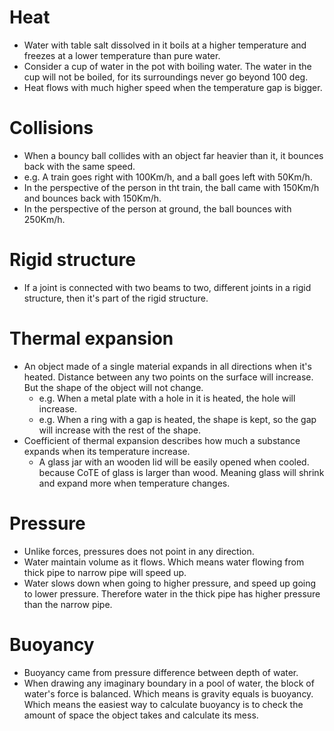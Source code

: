 # Heat
- Water with table salt dissolved in it boils at a higher temperature and freezes at a lower temperature than pure water.
- Consider a cup of water in the pot with boiling water. The water in the cup will not be boiled, for its surroundings never go beyond 100 deg.
- Heat flows with much higher speed when the temperature gap is bigger.

# Collisions
- When a bouncy ball collides with an object far heavier than it, it bounces back with the same speed.
- e.g. A train goes right with 100Km/h, and a ball goes left with 50Km/h.
- In the perspective of the person in tht train, the ball came with 150Km/h and bounces back with 150Km/h.
- In the perspective of the person at ground, the ball bounces with 250Km/h.
# Rigid structure
- If a joint is connected with two beams to two, different joints in a rigid structure, then it's part of the rigid structure.

# Thermal expansion
- An object made of a single material expands in all directions when it's heated. Distance between any two points on the surface will increase. But the shape of the object will not change.
  - e.g. When a metal plate with a hole in it is heated, the hole will increase.
  - e.g. When a ring with a gap is heated, the shape is kept, so the gap will increase with the rest of the shape.
- Coefficient of thermal expansion describes how much a substance expands when its temperature increase.
  - A glass jar with an wooden lid will be easily opened when cooled. because CoTE of glass is larger than wood. Meaning glass will shrink and expand more when temperature changes.

# Pressure
- Unlike forces, pressures does not point in any direction.
- Water maintain volume as it flows. Which means water flowing from thick pipe to narrow pipe will speed up.
- Water slows down when going to higher pressure, and speed up going to lower pressure. Therefore water in the thick pipe has higher pressure than the narrow pipe.

# Buoyancy
- Buoyancy came from pressure difference between depth of water.
- When drawing any imaginary boundary in a pool of water, the block of water's force is balanced. Which means is gravity equals is buoyancy. Which means the easiest way to calculate buoyancy is to check the amount of space the object takes and calculate its mess.